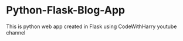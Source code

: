 # Python-Flask-Blog-App
This is python web app created in Flask using CodeWithHarry youtube channel
